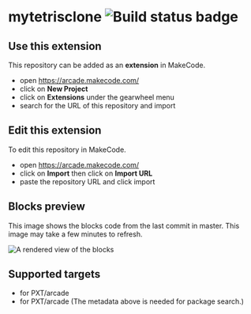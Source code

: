 # mytetrisclone ![Build status badge](https://github.com/pep3175/mytetrisclone/workflows/MakeCode/badge.svg)



## Use this extension

This repository can be added as an **extension** in MakeCode.

* open https://arcade.makecode.com/
* click on **New Project**
* click on **Extensions** under the gearwheel menu
* search for the URL of this repository and import

## Edit this extension

To edit this repository in MakeCode.

* open https://arcade.makecode.com/
* click on **Import** then click on **Import URL**
* paste the repository URL and click import

## Blocks preview

This image shows the blocks code from the last commit in master.
This image may take a few minutes to refresh.

![A rendered view of the blocks](https://github.com/pep3175/mytetrisclone/raw/master/.makecode/blocks.png)

## Supported targets

* for PXT/arcade
* for PXT/arcade
(The metadata above is needed for package search.)

